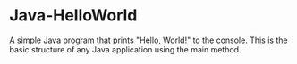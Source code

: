 # Java-HelloWorld
A simple Java program that prints "Hello, World!" to the console. This is the basic structure of any Java application using the main method.
